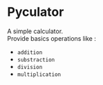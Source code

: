 # Pyculator

A simple calculator.<br>
Provide basics operations like :
- `addition`
- `substraction`
- `division`
- `multiplication`
